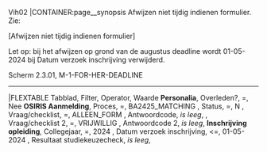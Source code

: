 Vih02
|CONTAINER:page__synopsis
Afwijzen niet tijdig indienen formulier. Zie:

[Afwijzen niet tijdig indienen formulier]

Let op: bij het afwijzen op grond van de augustus deadline wordt 01-05-2024 bij Datum verzoek inschrijving verwijderd. 

Scherm 2.3.01, M-1-FOR-HER-DEADLINE
_____
|FLEXTABLE
Tabblad, Filter, Operator, Waarde
**Personalia**, Overleden?, =, Nee
**OSIRIS Aanmelding**, Proces, =, BA2425_MATCHING
, Status, =, N
, Vraag/checklist, =, ALLEEN_FORM
, Antwoordcode, *is leeg*,
, Vraag/checklist 2, =, VRIJWILLIG 
, Antwoordcode 2, *is leeg*,
**Inschrijving opleiding**, Collegejaar, =, 2024
, Datum verzoek inschrijving, <=, 01-05-2024
, Resultaat studiekeuzecheck, *is leeg*,